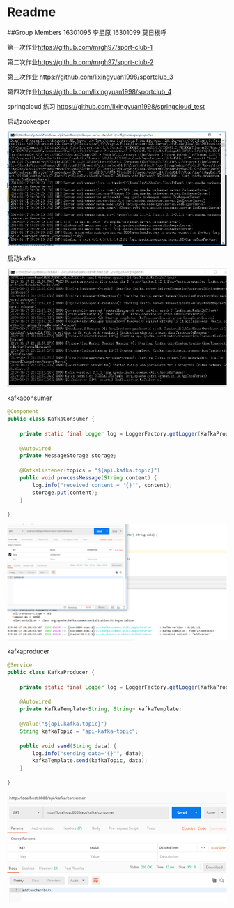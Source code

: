 # Readme

##Group Members
16301095 李星原
16301099 莫日根呼

第一次作业<https://github.com/mrgh97/sport-club-1>

第二次作业<https://github.com/mrgh97/sport-club-2>

 第三次作业 <https://github.com/lixingyuan1998/sportclub_3>

第四次作业<https://github.com/lixingyuan1998/sportclub_4>

springcloud 练习 <https://github.com/lixingyuan1998/springcloud_test>

启动zookeeper

![1560773387038](src/img/1560773387038.png)

启动kafka

![1560773594998](src/img/1560773594998.png)



kafkaconsumer

```java
@Component
public class KafkaConsumer {

    private static final Logger log = LoggerFactory.getLogger(KafkaProducer.class);

    @Autowired
    private MessageStorage storage;

    @KafkaListener(topics = "${api.kafka.topic}")
    public void processMessage(String content) {
        log.info("received content = '{}'", content);
        storage.put(content);
    }

}
```

![1560774034196](src/img/1560774034196.png)

kafkaproducer

```java
@Service
public class KafkaProducer {

    private static final Logger log = LoggerFactory.getLogger(KafkaProducer.class);
    
    @Autowired
    private KafkaTemplate<String, String> kafkaTemplate;
    
    @Value("${api.kafka.topic}")
    String kafkaTopic = "api-kafka-topic";
    
    public void send(String data) {
        log.info("sending data='{}'", data);
        kafkaTemplate.send(kafkaTopic, data);
    }

}
```

![1560774082869](src/img/1560774082869.png)
